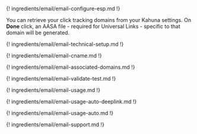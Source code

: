---
---

{! ingredients/email/email-configure-esp.md !}

You can retrieve your click tracking domains from your Kahuna settings. On **Done** click, an AASA file - required for Universal Links - specific to that domain will be generated.

{! ingredients/email/email-technical-setup.md !}

{! ingredients/email/email-cname.md !}

{! ingredients/email/email-associated-domains.md !}

{! ingredients/email/email-validate-test.md !}

{! ingredients/email/email-usage.md !}

{! ingredients/email/email-usage-auto-deeplink.md !}

{! ingredients/email/email-usage-auto.md !}

{! ingredients/email/email-support.md !}
